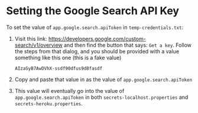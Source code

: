 # Setting the Google Search API Key

To set the value of  `app.google.search.apiToken` in `temp-credentials.txt`:

1. Visit this link: <https://developers.google.com/custom-search/v1/overview> and then find the button that says: `Get a key`.   Follow the steps from that dialog, and you should be provided with a value something like this one (this is a fake value)

   `AIzaSyB7AwDVhX-ssdf90dfus9d8fasdf`

2. Copy and paste that value in as the value of `app.google.search.apiToken`

3. This value will eventually go into the value of `app.google.search.apiToken` in both `secrets-localhost.properties` and `secrets-heroku.properties`.  